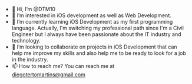 - 👋 Hi, I’m @DTM10
- 👀 I’m interested in iOS development as well as Web Development.
- 🌱 I’m currently learning iOS Development as my first programming language. Actually, I'm switching my professional path since I'm a Civil Engineer but I always have been passionate about the IT industry and technology.
- 💞️ I’m looking to collaborate on projects in iOS Development that can help me improve my skills and also help me to be ready to look for a job in the industry.
- 📫 How to reach me? You can reach me at diegotertomartins@gmail.com

<!---
DTM10/DTM10 is a ✨ special ✨ repository because its `README.md` (this file) appears on your GitHub profile.
You can click the Preview link to take a look at your changes.
--->
